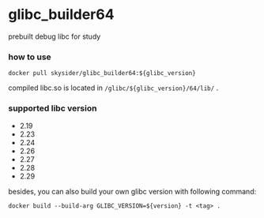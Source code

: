 # glibc_builder64
prebuilt debug libc for study

### how to use

```
docker pull skysider/glibc_builder64:${glibc_version}
```

compiled libc.so is located in `/glibc/${glibc_version}/64/lib/` . 

### supported libc version

- 2.19
- 2.23
- 2.24
- 2.26
- 2.27
- 2.28
- 2.29

besides, you can also build your own glibc version with following command:

```shell
docker build --build-arg GLIBC_VERSION=${version} -t <tag> .
```

